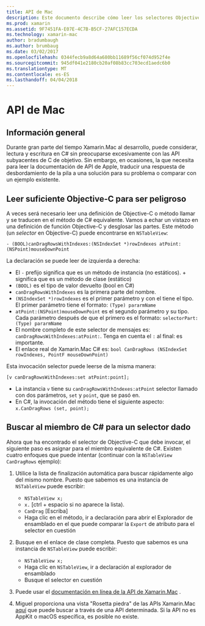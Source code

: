 ```yaml
---
title: API de Mac
description: Este documento describe cómo leer los selectores Objective-C y cómo encontrar sus métodos de C# correspondientes.
ms.prod: xamarin
ms.assetid: 9F7451FA-E07E-4C7B-B5CF-27AFC157ECDA
ms.technology: xamarin-mac
author: bradumbaugh
ms.author: brumbaug
ms.date: 03/02/2017
ms.openlocfilehash: 0344fecb9a8d64a680bb11689f56cf074d952f4e
ms.sourcegitcommit: 945df041e2180cb20af08b83cc703ecd1aedc6b0
ms.translationtype: MT
ms.contentlocale: es-ES
ms.lasthandoff: 04/04/2018
---
```

# <a name="mac-apis"></a>API de Mac

## <a name="overview"></a>Información general

Durante gran parte del tiempo Xamarin.Mac al desarrollo, puede considerar, lectura y escritura en C# sin preocuparse excesivamente con las API subyacentes de C de objetivo. Sin embargo, en ocasiones, la que necesita para leer la documentación de API de Apple, traducir una respuesta de desbordamiento de la pila a una solución para su problema o comparar con un ejemplo existente.

## <a name="reading-enough-objective-c-to-be-dangerous"></a>Leer suficiente Objective-C para ser peligroso

A veces será necesario leer una definición de Objective-C o método llamar y se traducen en el método de C# equivalente. Vamos a echar un vistazo en una definición de función Objective-C y desglosar las partes. Este método (un *selector* en Objective-C) puede encontrarse en `NSTableView`:

```objc
- (BOOL)canDragRowsWithIndexes:(NSIndexSet *)rowIndexes atPoint:(NSPoint)mouseDownPoint
```

La declaración se puede leer de izquierda a derecha:

- El `-` prefijo significa que es un método de instancia (no estáticos). + significa que es un método de clase (estático)
- `(BOOL)` es el tipo de valor devuelto (bool en C#)
- `canDragRowsWithIndexes` es la primera parte del nombre.
- `(NSIndexSet *)rowIndexes` es el primer parámetro y con el tiene el tipo. El primer parámetro tiene el formato: `(Type) pararmName`
- `atPoint:(NSPoint)mouseDownPoint` es el segundo parámetro y su tipo. Cada parámetro después de que el primero es el formato: `selectorPart:(Type) pararmName`
- El nombre completo de este selector de mensajes es: `canDragRowsWithIndexes:atPoint:`. Tenga en cuenta el `:` al final: es importante.
- El enlace real de Xamarin.Mac C# es: `bool CanDragRows (NSIndexSet rowIndexes, PointF mouseDownPoint)`

Esta invocación selector puede leerse de la misma manera:

```objc
[v canDragRowsWithIndexes:set atPoint:point];
```

- La instancia `v` tiene su `canDragRowsWithIndexes:atPoint` selector llamado con dos parámetros, `set` y `point`, que se pasó en.
- En C#, la invocación del método tiene el siguiente aspecto: `x.CanDragRows (set, point);`

<a name="finding_selector" />

## <a name="finding-the-c-member-for-a-given-selector"></a>Buscar al miembro de C# para un selector dado

Ahora que ha encontrado el selector de Objective-C que debe invocar, el siguiente paso es asignar para el miembro equivalente de C#. Existen cuatro enfoques que puede intentar (continuar con la `NSTableView CanDragRows` ejemplo):

1. Utilice la lista de finalización automática para buscar rápidamente algo del mismo nombre. Puesto que sabemos es una instancia de `NSTableView` puede escribir:

    - `NSTableView x;`
    - `x.` [ctrl + espacio si no aparece la lista).
    - `CanDrag` [Escriba]
    - Haga clic en el método, ir a declaración para abrir el Explorador de ensamblado en el que puede comparar la `Export` de atributo para el selector en cuestión

2. Busque en el enlace de clase completa. Puesto que sabemos es una instancia de `NSTableView` puede escribir:

    - `NSTableView x;`
    - Haga clic en `NSTableView`, ir a declaración al explorador de ensamblado
    - Busque el selector en cuestión

3. Puede usar el [documentación en línea de la API de Xamarin.Mac](https://developer.xamarin.com/api/root/monomac-lib/) .

4. Miguel proporciona una vista "Rosetta piedra" de las APIs Xamarin.Mac [aquí](http://tirania.org/tmp/rosetta.html) que puede buscar a través de una API determinada. Si la API no es AppKit o macOS específica, es posible no existe.

<!--
Note: In some cases, the assembly browser can hit a bug where it will open but not jump to the right definition. Keep that tab open, switch back to your source code and try again.
Note: The assembly browser tricks currently only works with Xamarin.Mac Classic. This will be fixed in a future version.
-->
